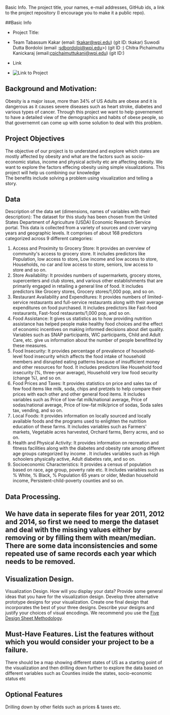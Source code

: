 Basic Info. The project title, your names, e-mail addresses, GitHub ids, a link to the project repository (I encourage you to make it a public repo).

##Basic Info
* Project Title: 
* Team
  Tabassum Kakar (email: tkakar@wpi.edu)   (git ID: tkakar)
  Suwodi Dutta Bordoloi (email :sdbordoloi@wpi.edu>)  (git ID :)
  Chitra Pichaimuttu Kanickaraj (email:cpichaimuttukani@wpi.edu)  (git ID:)
  
* Link
* ![Link to Project]()

## Background and Motivation:
Obesity is a major issue, more than 34% of US Adults are obese and it is dangerous as it causes severe diseases such as heart stroke, diabetes and various types of cancer. Through this project we want to help governement to have a detailed view of the demographics and habits of obese people, so that governemnt can come up with some solution to deal with this problem.

## Project Objectives
The objective of our project is to understand and explore which states are mostly affected by obesity and what are the factors such as socio-economic status, income and physical activity etc are affecting obesity. We want to explore the factors effecing  obesity using simple visualizations. This project will help us combining our knowledge  
The benefits include solving a problem using visualization and telling a story.


## Data
Description of the data set (dimensions, names of variables with their description):
The dataset for this study has been chosen from the United States Department of Agriculture (USDA) Economic Research Service portal. This data is collected from a variety of sources and cover varying years and geographic levels. It comprises of about 168 predictors categorized across 9 different categories: 

1. Access and Proximity to Grocery Store: It provides an overview of community's access to grocery store. It includes predictors like Population, low access to store, Low income and low access to store, Households, no car and low access to store, seniors, low access to store and so on.
2.  Store Availability: It provides numbers of supermarkets, grocery stores, supercenters and club stores, and various other establishments that are primarily engaged in retailing a general line of food. It includes predictors like Grocery stores, Grocery stores/1,000 pop, and so on.
3. Restaurant Availability and Expenditures: It provides numbers of limited-service restaurants and full-service restaurants along with their average expenditures on food purchased. It includes predictors like Fast-food restaurants, Fast-food restaurants/1,000 pop, and so on.
4.  Food Assistance: It gives us statistics as to how providing nutrition assistance has helped people make healthy food choices and the effect of economic incentives on making informed decisions about diet quality. Variables such as SNAP participants, WIC participants, Child and Adult Care, etc. give us information about the number of people benefitted by these measures.
5.  Food Insecurity: It provides percentage of prevalence of household-level food insecurity which affects the food intake of household members and disrupted eating patterns   	because of insufficient money and other resources for food. It includes predictors like Household food insecurity (%, three-year average), Household very low food security (change %),  and so on.
6.  Food Prices and Taxes: It provides statistics on price and sales tax of few food items like milk, soda, chips and pretzels to help compare their prices with each other and other general food items. It includes variables such as Price of low-fat milk/national average, Price of sodas/national average, Price of low-fat milk/price of sodas, Soda sales tax, vending, and so on.
7. Local Foods: It provides information on locally sourced and locally available foods and the programs used to enlighten the nutrition education of these farms. It includes variables such as Farmers' markets, Vegetable acres harvested, Orchard farms, Berry acres, and so on.
8. Health and Physical Activity: It provides information on recreation and fitness facilities along with the diabetes and obesity rate among different age groups categorized by income . It includes variables such as High schoolers physically active, Adult diabetes rate, and so on.
9. Socioeconomic Characteristics: It provides a census of population based on race, age group, poverty rate etc. It includes variables such as % White, % Black, % Population 65 years or older, Median household income, Persistent-child-poverty counties and so on.


## Data Processing.
We have data in seperate files for year 2011, 2012 and 2014, so first we need to merge the dataset and deal with the missing values either by removing or by filling them with mean/median. There are some data inconsistencies and some repeated use of same records each year which needs to be removed. 
- 
## Visualization Design.
Visualization Design. How will you display your data? Provide some general ideas that you have for the visualization design. Develop three alternative prototype designs for your visualization. Create one final design that incorporates the best of your three designs. Describe your designs and justify your choices of visual encodings. We recommend you use the [Five Design Sheet Methodology](http://fds.design/).

## Must-Have Features. List the features without which you would consider your project to be a failure.
There should be a map showing different states of US as a starting point of the visualization and then drilling down further to explore the data based on different variables such as Counties inside the states, socio-economic status etc 

## Optional Features
Drilling down by other fields such as prices & taxes etc.





